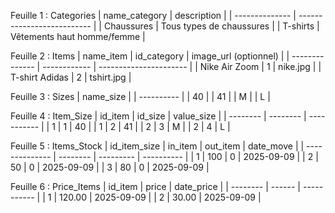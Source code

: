 Feuille 1 : Categories
| name\_category | description                |
| -------------- | -------------------------- |
| Chaussures     | Tous types de chaussures   |
| T-shirts       | Vêtements haut homme/femme |

Feuille 2 : Items
| name\_item     | id\_category | image\_url (optionnel) |
| -------------- | ------------ | ---------------------- |
| Nike Air Zoom  | 1            | nike.jpg               |
| T-shirt Adidas | 2            | tshirt.jpg             |

Feuille 3 : Sizes
| name\_size |
| ---------- |
| 40         |
| 41         |
| M          |
| L          |

Feuille 4 : Item_Size
| id\_item | id\_size | value\_size |
| -------- | -------- | ----------- |
| 1        | 1        | 40          |
| 1        | 2        | 41          |
| 2        | 3        | M           |
| 2        | 4        | L           |

Feuille 5 : Items_Stock
| id\_item\_size | in\_item | out\_item | date\_move |
| -------------- | -------- | --------- | ---------- |
| 1              | 100      | 0         | 2025-09-09 |
| 2              | 50       | 0         | 2025-09-09 |
| 3              | 80       | 0         | 2025-09-09 |

Feuille 6 : Price_Items
| id\_item | price  | date\_price |
| -------- | ------ | ----------- |
| 1        | 120.00 | 2025-09-09  |
| 2        | 30.00  | 2025-09-09  |
